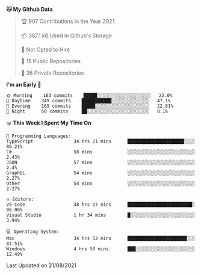 <!--START_SECTION:waka-->
**🐱 My Github Data** 

> 🏆 907 Contributions in the Year 2021
 > 
> 📦 387.1 kB Used in Github's Storage 
 > 
> 🚫 Not Opted to Hire
 > 
> 📜 15 Public Repositories 
 > 
> 🔑 36 Private Repositories  
 > 
**I'm an Early 🐤** 

```text
🌞 Morning    163 commits    █████░░░░░░░░░░░░░░░░░░░░   22.0% 
🌆 Daytime    349 commits    ███████████░░░░░░░░░░░░░░   47.1% 
🌃 Evening    169 commits    █████░░░░░░░░░░░░░░░░░░░░   22.81% 
🌙 Night      60 commits     ██░░░░░░░░░░░░░░░░░░░░░░░   8.1%

```


📊 **This Week I Spent My Time On** 

```text
💬 Programming Languages: 
TypeScript               34 hrs 21 mins      █████████████████████░░░░   86.21% 
C#                       58 mins             ░░░░░░░░░░░░░░░░░░░░░░░░░   2.43% 
JSON                     57 mins             ░░░░░░░░░░░░░░░░░░░░░░░░░   2.4% 
GraphQL                  54 mins             ░░░░░░░░░░░░░░░░░░░░░░░░░   2.27% 
Other                    54 mins             ░░░░░░░░░░░░░░░░░░░░░░░░░   2.27%

🔥 Editors: 
VS Code                  38 hrs 17 mins      ████████████████████████░   96.06% 
Visual Studio            1 hr 34 mins        █░░░░░░░░░░░░░░░░░░░░░░░░   3.94%

💻 Operating System: 
Mac                      34 hrs 52 mins      ██████████████████████░░░   87.51% 
Windows                  4 hrs 58 mins       ███░░░░░░░░░░░░░░░░░░░░░░   12.49%

```


 Last Updated on 21/08/2021
<!--END_SECTION:waka-->

